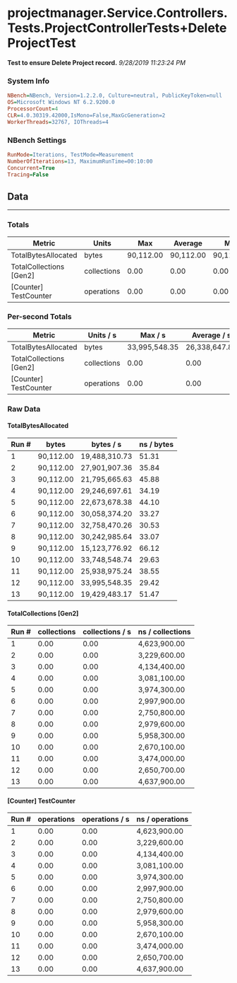 ﻿# projectmanager.Service.Controllers.Tests.ProjectControllerTests+DeleteProjectTest
__Test to ensure Delete Project record.__
_9/28/2019 11:23:24 PM_
### System Info
```ini
NBench=NBench, Version=1.2.2.0, Culture=neutral, PublicKeyToken=null
OS=Microsoft Windows NT 6.2.9200.0
ProcessorCount=4
CLR=4.0.30319.42000,IsMono=False,MaxGcGeneration=2
WorkerThreads=32767, IOThreads=4
```

### NBench Settings
```ini
RunMode=Iterations, TestMode=Measurement
NumberOfIterations=13, MaximumRunTime=00:10:00
Concurrent=True
Tracing=False
```

## Data
-------------------

### Totals
|          Metric |           Units |             Max |         Average |             Min |          StdDev |
|---------------- |---------------- |---------------- |---------------- |---------------- |---------------- |
|TotalBytesAllocated |           bytes |       90,112.00 |       90,112.00 |       90,112.00 |            0.00 |
|TotalCollections [Gen2] |     collections |            0.00 |            0.00 |            0.00 |            0.00 |
|[Counter] TestCounter |      operations |            0.00 |            0.00 |            0.00 |            0.00 |

### Per-second Totals
|          Metric |       Units / s |         Max / s |     Average / s |         Min / s |      StdDev / s |
|---------------- |---------------- |---------------- |---------------- |---------------- |---------------- |
|TotalBytesAllocated |           bytes |   33,995,548.35 |   26,338,647.86 |   15,123,776.92 |    6,119,620.49 |
|TotalCollections [Gen2] |     collections |            0.00 |            0.00 |            0.00 |            0.00 |
|[Counter] TestCounter |      operations |            0.00 |            0.00 |            0.00 |            0.00 |

### Raw Data
#### TotalBytesAllocated
|           Run # |           bytes |       bytes / s |      ns / bytes |
|---------------- |---------------- |---------------- |---------------- |
|               1 |       90,112.00 |   19,488,310.73 |           51.31 |
|               2 |       90,112.00 |   27,901,907.36 |           35.84 |
|               3 |       90,112.00 |   21,795,665.63 |           45.88 |
|               4 |       90,112.00 |   29,246,697.61 |           34.19 |
|               5 |       90,112.00 |   22,673,678.38 |           44.10 |
|               6 |       90,112.00 |   30,058,374.20 |           33.27 |
|               7 |       90,112.00 |   32,758,470.26 |           30.53 |
|               8 |       90,112.00 |   30,242,985.64 |           33.07 |
|               9 |       90,112.00 |   15,123,776.92 |           66.12 |
|              10 |       90,112.00 |   33,748,548.74 |           29.63 |
|              11 |       90,112.00 |   25,938,975.24 |           38.55 |
|              12 |       90,112.00 |   33,995,548.35 |           29.42 |
|              13 |       90,112.00 |   19,429,483.17 |           51.47 |

#### TotalCollections [Gen2]
|           Run # |     collections | collections / s |ns / collections |
|---------------- |---------------- |---------------- |---------------- |
|               1 |            0.00 |            0.00 |    4,623,900.00 |
|               2 |            0.00 |            0.00 |    3,229,600.00 |
|               3 |            0.00 |            0.00 |    4,134,400.00 |
|               4 |            0.00 |            0.00 |    3,081,100.00 |
|               5 |            0.00 |            0.00 |    3,974,300.00 |
|               6 |            0.00 |            0.00 |    2,997,900.00 |
|               7 |            0.00 |            0.00 |    2,750,800.00 |
|               8 |            0.00 |            0.00 |    2,979,600.00 |
|               9 |            0.00 |            0.00 |    5,958,300.00 |
|              10 |            0.00 |            0.00 |    2,670,100.00 |
|              11 |            0.00 |            0.00 |    3,474,000.00 |
|              12 |            0.00 |            0.00 |    2,650,700.00 |
|              13 |            0.00 |            0.00 |    4,637,900.00 |

#### [Counter] TestCounter
|           Run # |      operations |  operations / s | ns / operations |
|---------------- |---------------- |---------------- |---------------- |
|               1 |            0.00 |            0.00 |    4,623,900.00 |
|               2 |            0.00 |            0.00 |    3,229,600.00 |
|               3 |            0.00 |            0.00 |    4,134,400.00 |
|               4 |            0.00 |            0.00 |    3,081,100.00 |
|               5 |            0.00 |            0.00 |    3,974,300.00 |
|               6 |            0.00 |            0.00 |    2,997,900.00 |
|               7 |            0.00 |            0.00 |    2,750,800.00 |
|               8 |            0.00 |            0.00 |    2,979,600.00 |
|               9 |            0.00 |            0.00 |    5,958,300.00 |
|              10 |            0.00 |            0.00 |    2,670,100.00 |
|              11 |            0.00 |            0.00 |    3,474,000.00 |
|              12 |            0.00 |            0.00 |    2,650,700.00 |
|              13 |            0.00 |            0.00 |    4,637,900.00 |



